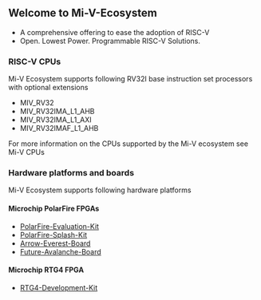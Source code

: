 ## Welcome to Mi-V-Ecosystem
  
- A comprehensive offering to ease the adoption of RISC-V
- Open. Lowest Power. Programmable RISC-V Solutions.  

### RISC-V CPUs
Mi-V Ecosystem supports following RV32I base instruction set processors with optional extensions
- MIV_RV32
- MIV_RV32IMA_L1_AHB
- MIV_RV32IMA_L1_AXI
- MIV_RV32IMAF_L1_AHB

For more information on the CPUs supported by the Mi-V ecosystem see Mi-V CPUs
    
### Hardware platforms and boards

Mi-V Ecosystem supports following hardware platforms

#### Microchip PolarFire FPGAs
* [PolarFire-Evaluation-Kit]()
* [PolarFire-Splash-Kit]()
* [Arrow-Everest-Board]()
* [Future-Avalanche-Board](https://mi-v-soft-risc-v.github.io/Future-Avalanche-Board/)

#### Microchip RTG4 FPGA
* [RTG4-Development-Kit]()


